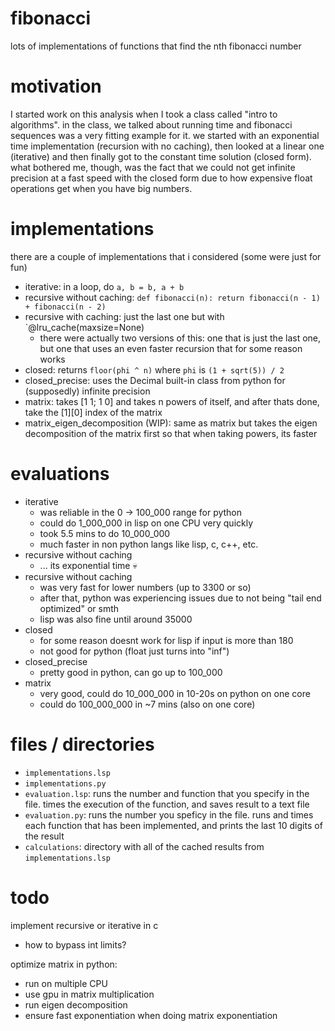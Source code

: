 # fibonacci

lots of implementations of functions that find the nth fibonacci number

# motivation

I started work on this analysis when I took a class called "intro to algorithms". in the class, we talked about running time and fibonacci sequences was a very fitting example for it. we started with an exponential time implementation (recursion with no caching), then looked at a linear one (iterative) and then finally got to the constant time solution (closed form). what bothered me, though, was the fact that we could not get infinite precision at a fast speed with the closed form due to how expensive float operations get when you have big numbers. 

# implementations

there are a couple of implementations that i considered (some were just for fun)
* iterative: in a loop, do `a, b = b, a + b`
* recursive without caching: `def fibonacci(n): return fibonacci(n - 1) + fibonacci(n - 2)`
* recursive with caching: just the last one but with `@lru_cache(maxsize=None) 
  * there were actually two versions of this: one that is just the last one, but one that uses an even faster recursion that for some reason works
* closed: returns `floor(phi ^ n)` where `phi` is `(1 + sqrt(5)) / 2`
* closed_precise: uses the Decimal built-in class from python for (supposedly) infinite precision
* matrix: takes [1 1; 1 0] and takes n powers of itself, and after thats done, take the [1][0] index of the matrix
* matrix_eigen_decomposition (WIP): same as matrix but takes the eigen decomposition of the matrix first so that when taking powers, its faster

# evaluations

* iterative
  * was reliable in the 0 -> 100_000 range for python
  * could do 1_000_000 in lisp on one CPU very quickly
  * took 5.5 mins to do 10_000_000
  * much faster in non python langs like lisp, c, c++, etc.
* recursive without caching
  * ... its exponential time :skull:
* recursive without caching
  * was very fast for lower numbers (up to 3300 or so)
  * after that, python was experiencing issues due to not being "tail end optimized" or smth
  * lisp was also fine until around 35000
* closed
  * for some reason doesnt work for lisp if input is more than 180
  * not good for python (float just turns into "inf")
* closed_precise
  * pretty good in python, can go up to 100_000
* matrix
  * very good, could do 10_000_000 in 10-20s on python on one core
  * could do 100_000_000 in ~7 mins (also on one core)

# files / directories

* `implementations.lsp`
* `implementations.py`
* `evaluation.lsp`: runs the number and function that you specify in the file. times the execution of the function, and saves result to a text file
* `evaluation.py`: runs the number you speficy in the file. runs and times each function that has been implemented, and prints the last 10 digits of the result
* `calculations`: directory with all of the cached results from `implementations.lsp`

# todo

implement recursive or iterative in c
* how to bypass int limits?

optimize matrix in python:
* run on multiple CPU
* use gpu in matrix multiplication
* run eigen decomposition
* ensure fast exponentiation when doing matrix exponentiation
